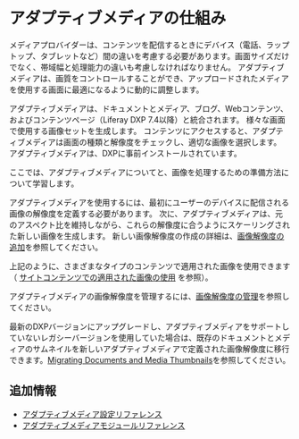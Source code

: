 # アダプティブメディアの仕組み
<!--TASK: Use as section intro, Adaptive Media. -->
メディアプロバイダーは、コンテンツを配信するときにデバイス（電話、ラップトップ、タブレットなど）間の違いを考慮する必要があります。画面サイズだけでなく、帯域幅と処理能力の違いも考慮しなければなりません。 アダプティブメディアは、画質をコントロールすることができ、アップロードされたメディアを使用する画面に最適になるように動的に調整します。

アダプティブメディアは、ドキュメントとメディア、ブログ、Webコンテンツ、およびコンテンツページ（Liferay DXP 7.4以降）と統合されます。 様々な画面で使用する画像セットを生成します。 コンテンツにアクセスすると、アダプティブメディアは画面の種類と解像度をチェックし、適切な画像を選択します。 アダプティブメディアは、DXPに事前インストールされています。

ここでは、アダプティブメディアについてと、画像を処理するための準備方法について学習します。 <!--Q: What about other assets? -->

アダプティブメディアを使用するには、最初にユーザーのデバイスに配信される画像の解像度を定義する必要があります。 次に、アダプティブメディアは、元のアスペクト比を維持しながら、これらの解像度に合うようにスケーリングされた新しい画像を生成します。 新しい画像解像度の作成の詳細は、[画像解像度の追加](./adding-image-resolutions.md)を参照してください。

上記のように、さまざまなタイプのコンテンツで適用された画像を使用できます（ [サイトコンテンツでの適用された画像の使用](./using-adapted-images-in-site-content.md) を参照）。

アダプティブメディアの画像解像度を管理するには、[画像解像度の管理](./managing-image-resolutions.md)を参照してください。

最新のDXPバージョンにアップグレードし、アダプティブメディアをサポートしていないレガシーバージョンを使用していた場合は、既存のドキュメントとメディアのサムネイルを新しいアダプティブメディアで定義された画像解像度に移行できます。[Migrating Documents and Media Thumbnails](./migrating-documents-and-media-thumbnails.md)を参照してください。

## 追加情報

* [アダプティブメディア設定リファレンス](./adaptive-media-configuration-reference.md)
* [アダプティブメディアモジュールリファレンス](../../developer-guide/adaptive-media-modules-reference.md)

